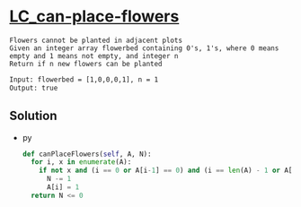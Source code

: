 # [LC_can-place-flowers](https://leetcode.com/problems/can-place-flowers)

```en
Flowers cannot be planted in adjacent plots
Given an integer array flowerbed containing 0's, 1's, where 0 means empty and 1 means not empty, and integer n
Return if n new flowers can be planted
```

```txt
Input: flowerbed = [1,0,0,0,1], n = 1
Output: true
```

## Solution

* py

  ```py
  def canPlaceFlowers(self, A, N):
    for i, x in enumerate(A):
      if not x and (i == 0 or A[i-1] == 0) and (i == len(A) - 1 or A[i+1] == 0):
        N -= 1
        A[i] = 1
    return N <= 0
  ```
